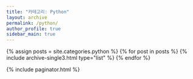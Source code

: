 ```yaml
---
title: "카테고리: Python"
layout: archive
permalink: /python/
author_profile: true
sidebar_main: true
---
```


<div class="grid__wrapper">
    {% assign posts = site.categories.python %}
    {% for post in posts %}
        {% include archive-single3.html type="list" %}
    {% endfor %}
</div>

{% include paginator.html %}